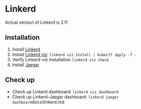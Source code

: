 # Linkerd

Actual version of Linkerd is 2.11 

## Installation

1. Install [Linkerd](https://linkerd.io/2.11/getting-started/)
2. Install [Linkerd viz](https://linkerd.io/2.10/reference/cli/viz/): `linkerd viz install | kubectl apply -f -`
4. Verify Linkerd-viz installation `linkerd viz check`
5. Install [Jaegar](https://linkerd.io/2.10/tasks/distributed-tracing/)

## Check up

* Check up Linkerd dashboard: `linkerd viz dashboard `  
* Check up Linkerd-Jaegar dashboard: `linkerd jaeger dashboard`docs/linkerd.md